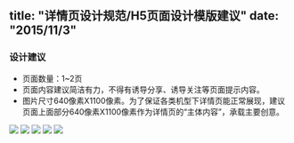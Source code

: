 title: "详情页设计规范/H5页面设计模版建议"
date: "2015/11/3"
---


### 设计建议

* 页面数量：1~2页
* 页面内容建议简洁有力，不得有诱导分享、诱导关注等页面提示内容。
* 图片尺寸640像素X1100像素。为了保证各类机型下详情页能正常展现，建议页面上面部分640像素X1100像素作为详情页的“主体内容”，承载主要创意。

![](http://wximg.gtimg.com/wxp/wxmoment-doc/beta/public/images/2-3-1.jpg)
![](http://wximg.gtimg.com/wxp/wxmoment-doc/beta/public/images/2-3-2.jpg)
![](http://wximg.gtimg.com/wxp/wxmoment-doc/beta/public/images/2-3-3.jpg)
![](http://wximg.gtimg.com/wxp/wxmoment-doc/beta/public/images/2-3-4.jpg)
![](http://wximg.gtimg.com/wxp/wxmoment-doc/beta/public/images/2-3-5.jpg)